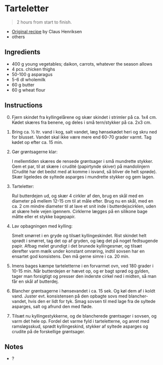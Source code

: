 # Tarteletter

> 2 hours from start to finish.

* [Original recipe][original] by Claus Henriksen
* others

## Ingredients

* 400 g young vegetables; daikon, carrots, whatever the season allows
* 4 pcs. chicken thighs
* 50-100 g asparagus
* 5-6 dl wholemilk
* 60 g butter
* 60 g wheat flour

## Instructions

0. Fjern skindet fra kyllingelårene og skær skindet i strimler på ca. 1x4 cm.
   Kødet skæres fra benene, og deles i små tern/stykker på ca. 2x3 cm.
0. Bring ca. ½ ltr. vand i kog, salt vandet, læg hønsekødet heri og skru ned
   for blusset. Vandet skal ikke være mere end 60-70 grader varmt. Tag kødet op
   efter ca. 15 min.
0. Gør grøntsagerne klar:

   I mellemtiden skæres de rensede grøntsager i små mundrette stykker. Gem et
   par, til at skære i crudité (papirtynde skiver) på mandolinjern (Crudité har
   det bedst med at komme i isvand, så bliver de helt sprøde). Skær ligeledes
   de syltede asparges i mundrette stykker og gem lagen.
0. Tarteletter:

   Rul butterdejen ud, og skær 4 cirkler af den, brug en skål med en diameter
   på mellem 12-15 cm til at måle efter. Brug nu en skål, med en ca. 2 cm
   mindre diameter til at lave et snit inde i butterdejscirklen, uden at skære
   hele vejen igennem. Cirklerne lægges på en silikone bage måtte eller et
   stykke bagepapir.
0. Lav opbagningen med kylling:

   Smelt smørret i en gryde og tilsæt kyllingeskindet. Rist skindet helt sprødt
   i smørret, tag det op af gryden, og læg det på noget fedtsugende papir.
   Afbag melet grundigt i det brunede kyllingesmør, og tilsæt derefter varm
   mælk under konstant omrøring, indtil sovsen har en ensartet god konsistens.
   Den må gerne simre i ca. 20 min.
0. Imens bages kæmpe tarteletterne i en forvarmet ovn, ved 180 grader i 10-15
   min. Når butterdejen er hævet op, og er bagt sprød og gylden, tager man
   forsigtigt og presser den inderste cirkel ned i midten, så man får en skål
   af butterdej.
0. Blancher grøntsagerne i hønsevandet i ca. 15 sek. Og køl dem af i koldt
   vand. Juster evt. konsistensen på den opbagte sovs med blancher-vandet, hvis
   den er lidt for tyk. Smag sovsen til med lage fra de syltede asparges, salt
   og afrund den med fløde.
0. Tilsæt nu kyllingestykkerne, og de blancherede grøntsager i sovsen, og varm
   det hele op. Fordel det varme fyld i tarteletterne, og anret med
   ramsløgsskud, sprødt kyllingeskind, stykker af syltede asparges og crudite
   på de forskellige grøntsager. 

## Notes

* ?

[original]: https://www.dr.dk/mad/opskrift/kaempe-tartelet-med-kylling-og-grontsager
